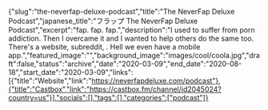 {"slug":"the-neverfap-deluxe-podcast","title":"The NeverFap Deluxe Podcast","japanese_title":"フラップ The NeverFap Deluxe Podcast","excerpt":"fap. fap. fap.","description":"I used to suffer from porn addiction. Then I overcame it and I wanted to help others do the same too. There's a website, subreddit, . Hell we even have a mobile app.","featured_image":"","background_image":"images/cool/coola.jpg","draft":false,"status":"archive","date":"2020-03-09","end_date":"2020-08-18","start_date":"2020-03-09","links":[{"title":"Website","link":"https://neverfapdeluxe.com/podcast"},{"title":"Castbox","link":"https://castbox.fm/channel/id2045024?country=us"}],"socials":[],"tags":[],"categories":["podcast"]}
